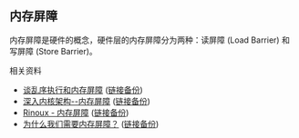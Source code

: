 ## 内存屏障

内存屏障是硬件的概念，硬件层的内存屏障分为两种：读屏障 (Load Barrier) 和写屏障 (Store Barrier)。


相关资料

- [谈乱序执行和内存屏障](https://blog.csdn.net/dd864140130/article/details/56494925) ([链接备份](https://web.archive.org/web/20220323074833/https://blog.csdn.net/dd864140130/article/details/56494925))
- [深入内核架构--内存屏障](https://studygolang.com/articles/24734) ([链接备份](https://web.archive.org/web/20230301081145/https://studygolang.com/articles/24734))
- [Rinoux - 内存屏障](https://www.jianshu.com/p/2ab5e3d7e510) ([链接备份](https://web.archive.org/web/20221209230321/https://www.jianshu.com/p/2ab5e3d7e510))
- [为什么我们需要内存屏障？](https://zhuanlan.zhihu.com/p/33626920) ([链接备份](https://web.archive.org/web/20201204110741/https://zhuanlan.zhihu.com/p/33626920))
